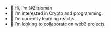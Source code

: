 - 👋 Hi, I’m @Ziziomah
- 👀 I’m interested in Crypto and programming.
- 🌱 I’m currently learning reactjs.
- 💞️ I’m looking to collaborate on web3 projects.
